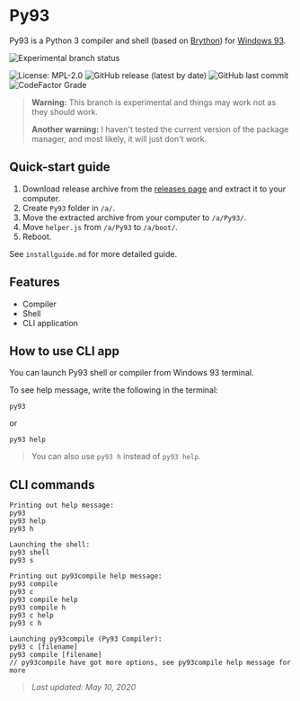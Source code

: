 # Py93

Py93 is a Python 3 compiler and shell (based on [Brython](https://brython.info)) for [Windows 93](https://windows93.net/).

![Experimental branch status](https://img.shields.io/badge/experimental_branch_status-active-informational)
<!--- ![Experimental branch status](https://img.shields.io/badge/experimental_branch_status-testing-informational) -->
<!---
![Experimental branch status](https://img.shields.io/badge/experimental_branch_status-getting_ready_to_merge-brightgreen)
-->

![License: MPL-2.0](https://img.shields.io/badge/license-MPL--2.0-informational)
![GitHub release (latest by date)](https://img.shields.io/github/v/release/hasha2982/Py93?label=latest%20release)
![GitHub last commit](https://img.shields.io/github/last-commit/hasha2982/Py93)
![CodeFactor Grade](https://img.shields.io/codefactor/grade/github/hasha2982/Py93?logo=codefactor)

<!--- code redactor (based on [CodeMirror](https://codemirror.net)),  -->

<!---
## Installing

To install Py93 to your Windows 93 computer, just create `Py93` folder in `/a/`, then paste this repository to `Py93` folder. See `installguide.md` for more detailed guide.
-->

> **Warning:** This branch is experimental and things may work not as they should work.
>
> **Another warning:** I haven't tested the current version of the package manager, and most likely, it will just don't work.

## Quick-start guide

1. Download release archive from the [releases page](https://github.com/hasha2982/Py93/releases) and extract it to your computer.
2. Create `Py93` folder in `/a/`.
3. Move the extracted archive from your computer to `/a/Py93/`.
4. Move `helper.js` from `/a/Py93` to `/a/boot/`.
5. Reboot.

See `installguide.md` for more detailed guide.

## Features

* Compiler
* Shell
* CLI application

## How to use CLI app

You can launch Py93 shell or compiler from Windows 93 terminal.

To see help message, write the following in the terminal:

```
py93
```

or

```
py93 help
```

> You can also use `py93 h` instead of `py93 help`.

## CLI commands

```
Printing out help message:
py93
py93 help
py93 h

Launching the shell:
py93 shell
py93 s

Printing out py93compile help message:
py93 compile
py93 c
py93 compile help
py93 compile h
py93 c help
py93 c h

Launching py93compile (Py93 Compiler):
py93 c [filename]
py93 compile [filename]
// py93compile have got more options, see py93compile help message for more
```

> *Last updated: May 10, 2020*
